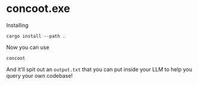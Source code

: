 # concoot.exe

Installing
```
cargo install --path .
```

Now you can use 
```
concoot
```

And it'll spit out an `output.txt` that you can put inside your LLM to help you query your own codebase!